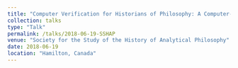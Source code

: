 ```yaml
---
title: "Computer Verification for Historians of Philosophy: A Computer-Assisted, Historically-Faithful Rewrite of *Principia Mathematica*"
collection: talks
type: "Talk"
permalink: /talks/2018-06-19-SSHAP
venue: "Society for the Study of the History of Analytical Philosophy"
date: 2018-06-19
location: "Hamilton, Canada"
---
```

